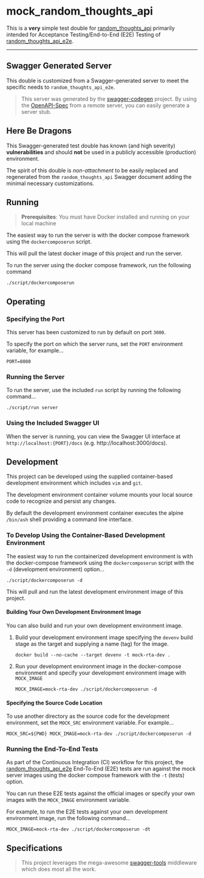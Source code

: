 # mock_random_thoughts_api
This is a **very** simple test double for
[random_thoughts_api](https://github.com/brianjbayer/random_thoughts_api)
primarily intended for Acceptance Testing/End-to-End (E2E)
Testing of
[random_thoughts_api_e2e](https://github.com/brianjbayer/random_thoughts_api_e2e).

---

## Swagger Generated Server
This double is customized from a Swagger-generated server to meet
the specific needs to `random_thoughts_api_e2e`.

> This server was generated by the
> [swagger-codegen](https://github.com/swagger-api/swagger-codegen)
> project.  By using the [OpenAPI-Spec](https://github.com/OAI/OpenAPI-Specification)
> from a remote server, you can easily generate a server stub.

## Here Be Dragons
This Swagger-generated test double has known (and high severity)
**vulnerabilities** and should **not** be used in a publicly
accessible (production) environment.

The spirit of this double is *non-attachment* to be easily
replaced and regenerated from the `random_thoughts_api`
Swagger document adding the minimal necessary customizations.

## Running

> **Prerequisites**: You must have Docker installed and
> running on your local machine

The easiest way to run the server is with the docker compose
framework using the `dockercomposerun` script.

This will pull the latest docker image of this project and run
the server.

To run the server using the docker compose framework, run
the following command
```
./script/dockercomposerun
```

## Operating

### Specifying the Port
This server has been customized to run by default on port `3000`.

To specify the port on which the server runs, set the `PORT`
environment variable, for example...
```
PORT=8080
```

### Running the Server
To run the server, use the included `run` script by running the
following command...
```
./script/run server
```

### Using the Included Swagger UI
When the server is running, you can view the Swagger UI
interface at `http://localhost:{PORT}/docs`
(e.g. http://localhost:3000/docs).

## Development
This project can be developed using the supplied container-based
development environment which includes `vim` and `git`.

The development environment container volume mounts your local source
code to recognize and persist any changes.

By default the development environment container executes the alpine
`/bin/ash` shell providing a command line interface.

### To Develop Using the Container-Based Development Environment
The easiest way to run the containerized development environment is with
the docker-compose framework using the `dockercomposerun` script with the
`-d` (development environment) option...
```
./script/dockercomposerun -d
```

This will pull and run the latest development environment image of this
project.

#### Building Your Own Development Environment Image
You can also build and run your own development environment image.

1. Build your development environment image specifying the `devenv` build
   stage as the target and supplying a name (tag) for the image.
   ```
   docker build --no-cache --target devenv -t mock-rta-dev .
   ```

2. Run your development environment image in the docker-compose
   environment and specify your development environment image
   with `MOCK_IMAGE`
   ```
   MOCK_IMAGE=mock-rta-dev ./script/dockercomposerun -d
   ```

#### Specifying the Source Code Location
To use another directory as the source code for the development
environment, set the `MOCK_SRC` environment variable.
For example...
```
MOCK_SRC=${PWD} MOCK_IMAGE=mock-rta-dev ./script/dockercomposerun -d
```

### Running the End-To-End Tests
As part of the Continuous Integration (CI) workflow for this
project, the
[random_thoughts_api_e2e](https://github.com/brianjbayer/random_thoughts_api_e2e)
End-To-End (E2E) tests are run against the mock server images
using the docker compose framework with the `-t` (tests) option.

You can run these E2E tests against the official images or
specify your own images with the `MOCK_IMAGE` environment
variable.

For example, to run the E2E tests against your own development
environment image, run the following command...
```
MOCK_IMAGE=mock-rta-dev ./script/dockercomposerun -dt
```

## Specifications

> This project leverages the mega-awesome
> [swagger-tools](https://github.com/apigee-127/swagger-tools)
> middleware which does most all the work.
